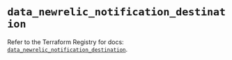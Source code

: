 # `data_newrelic_notification_destination`

Refer to the Terraform Registry for docs: [`data_newrelic_notification_destination`](https://registry.terraform.io/providers/newrelic/newrelic/3.28.1/docs/data-sources/notification_destination).

